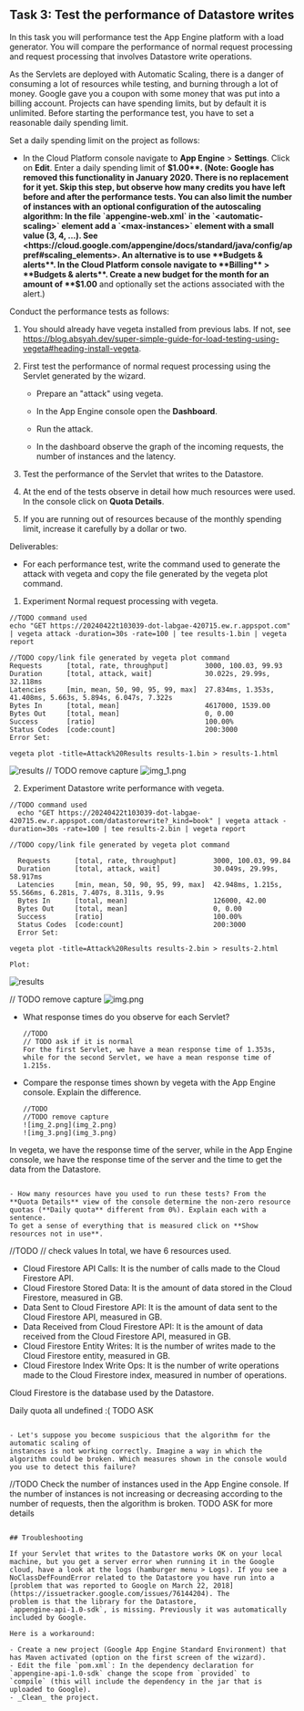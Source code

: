 ## Task 3: Test the performance of Datastore writes

In this task you will performance test the App Engine platform with a
load generator. You will compare the performance of normal request
processing and request processing that involves Datastore write
operations.

As the Servlets are deployed with Automatic Scaling, there is a danger
of consuming a lot of resources while testing, and burning through a
lot of money. Google gave you a coupon with some money that was put
into a billing account. Projects can have spending limits, but by
default it is unlimited. Before starting the performance test, you
have to set a reasonable daily spending limit.

Set a daily spending limit on the project as follows:

- In the Cloud Platform console navigate to **App Engine** >
  **Settings**. Click on **Edit**. Enter a daily spending limit of
  **$1.00**. (Note: Google has removed this functionality in January 2020. There is no replacement for it yet. Skip this step, but observe how many credits you have left before and after the performance tests. You can also limit the number of instances with an optional configuration of the autoscaling algorithm: In the file `appengine-web.xml` in the `<automatic-scaling>` element add a `<max-instances>` element with a small value (3, 4, ...). See <https://cloud.google.com/appengine/docs/standard/java/config/appref#scaling_elements>. An alternative is to use **Budgets & alerts**. In the Cloud Platform console navigate to **Billing** > **Budgets & alerts**. Create a new budget for the month for an amount of **$1.00** and optionally set the actions associated with the alert.)

Conduct the performance tests as follows:

1. You should already have vegeta installed from previous labs. If not, see <https://blog.absyah.dev/super-simple-guide-for-load-testing-using-vegeta#heading-install-vegeta>.

2. First test the performance of normal request processing using the
   Servlet generated by the wizard.

   - Prepare an "attack" using vegeta.

   - In the App Engine console open the **Dashboard**.

   - Run the attack.

   - In the dashboard observe the graph of the incoming requests, the
     number of instances and the latency.

3. Test the performance of the Servlet that writes to the Datastore.

4. At the end of the tests observe in detail how much resources were
   used. In the console click on **Quota Details**.

5. If you are running out of resources because of the monthly spending
   limit, increase it carefully by a dollar or two.

Deliverables:

- For each performance test, write the command used to generate the attack with vegeta and copy the file generated by the vegeta plot command.

1. Experiment Normal request processing with vegeta.

```
//TODO command used
echo "GET https://20240422t103039-dot-labgae-420715.ew.r.appspot.com" | vegeta attack -duration=30s -rate=100 | tee results-1.bin | vegeta report
```
```
//TODO copy/link file generated by vegeta plot command
Requests      [total, rate, throughput]         3000, 100.03, 99.93
Duration      [total, attack, wait]             30.022s, 29.99s, 32.118ms
Latencies     [min, mean, 50, 90, 95, 99, max]  27.834ms, 1.353s, 41.408ms, 5.663s, 5.894s, 6.047s, 7.322s
Bytes In      [total, mean]                     4617000, 1539.00
Bytes Out     [total, mean]                     0, 0.00
Success       [ratio]                           100.00%
Status Codes  [code:count]                      200:3000
Error Set:

vegeta plot -title=Attack%20Results results-1.bin > results-1.html
```
![results](vegeta-plot-1.png)
// TODO remove capture
![img_1.png](img_1.png)


2. Experiment Datastore write performance with vegeta.
  ```
  //TODO command used
    echo "GET https://20240422t103039-dot-labgae-420715.ew.r.appspot.com/datastorewrite?_kind=book" | vegeta attack -duration=30s -rate=100 | tee results-2.bin | vegeta report
  ```

  ```
  //TODO copy/link file generated by vegeta plot command

    Requests      [total, rate, throughput]         3000, 100.03, 99.84
    Duration      [total, attack, wait]             30.049s, 29.99s, 58.917ms       
    Latencies     [min, mean, 50, 90, 95, 99, max]  42.948ms, 1.215s, 55.566ms, 6.281s, 7.407s, 8.311s, 9.9s
    Bytes In      [total, mean]                     126000, 42.00
    Bytes Out     [total, mean]                     0, 0.00
    Success       [ratio]                           100.00%
    Status Codes  [code:count]                      200:3000
    Error Set:

  vegeta plot -title=Attack%20Results results-2.bin > results-2.html

  Plot:
  ```
  ![results](vegeta-plot-2.png)

// TODO remove capture
![img.png](img.png)
 
- What response times do you observe for each Servlet?

  ```
  //TODO
  // TODO ask if it is normal
  For the first Servlet, we have a mean response time of 1.353s, while for the second Servlet, we have a mean response time of 1.215s.
  ```

- Compare the response times shown by vegeta with the App Engine
  console. Explain the difference.

  ```
  //TODO
  //TODO remove capture
  ![img_2.png](img_2.png)
  ![img_3.png](img_3.png)
In vegeta, we have the response time of the server, while in the App Engine console, we have the response time of the server and the time to get the data from the Datastore.
  ```

- How many resources have you used to run these tests? From the
  **Quota Details** view of the console determine the non-zero resource
  quotas (**Daily quota** different from 0%). Explain each with a sentence.
  To get a sense of everything that is measured click on **Show resources not in use**.

  ```
  //TODO 
// check values
In total, we have 6 resources used. 
  - Cloud Firestore API Calls: It is the number of calls made to the Cloud Firestore API.
  - Cloud Firestore Stored Data: It is the amount of data stored in the Cloud Firestore, measured in GB.
  - Data Sent to Cloud Firestore API: It is the amount of data sent to the Cloud Firestore API, measured in GB.
  - Data Received from Cloud Firestore API: It is the amount of data received from the Cloud Firestore API, measured in GB.
  - Cloud Firestore Entity Writes: It is the number of writes made to the Cloud Firestore entity, measured in GB.
  - Cloud Firestore Index Write Ops: It is the number of write operations made to the Cloud Firestore index, measured in number of operations.

Cloud Firestore is the database used by the Datastore.

Daily quota all undefined :( TODO ASK

  ```

- Let's suppose you become suspicious that the algorithm for the automatic scaling of
  instances is not working correctly. Imagine a way in which the algorithm could be broken. Which measures shown in the console would you use to detect this failure?

  ```
  //TODO
Check the number of instances used in the App Engine console. If the number of instances is not increasing or decreasing according to the number of requests, then the algorithm is broken.
TODO ASK for more details

  ```

## Troubleshooting

If your Servlet that writes to the Datastore works OK on your local
machine, but you get a server error when running it in the Google
cloud, have a look at the logs (hamburger menu > Logs). If you see a
NoClassDefFoundError related to the Datastore you have run into a
[problem that was reported to Google on March 22, 2018](https://issuetracker.google.com/issues/76144204). The
problem is that the library for the Datastore,
`appengine-api-1.0-sdk`, is missing. Previously it was automatically
included by Google.

Here is a workaround:

- Create a new project (Google App Engine Standard Environment) that
  has Maven activated (option on the first screen of the wizard).
- Edit the file `pom.xml`: In the dependency declaration for
  `appengine-api-1.0-sdk` change the scope from `provided` to
  `compile` (this will include the dependency in the jar that is
  uploaded to Google).
- _Clean_ the project.
